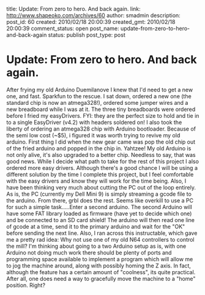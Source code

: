 title: Update: From zero to hero. And back again.
link: http://www.shapeoko.com/archives/60
author: smadmin
description: 
post_id: 60
created: 2010/02/18 20:00:39
created_gmt: 2010/02/18 20:00:39
comment_status: open
post_name: update-from-zero-to-hero-and-back-again
status: publish
post_type: post

# Update: From zero to hero. And back again.

After frying my old Arduino Duemilanove I knew that I'd need to get a new one, and fast. Sparkfun to the rescue. I sat down, ordered a new one (the standard chip is now an atmega328!), ordered some jumper wires and a new breadboard while I was at it. The three tiny breadboards were ordered before I fried my easyDrivers. FYI: they are the perfect size to hold and tie in to a single EasyDriver (v4.2) with headers soldered on! I also took the liberty of ordering an atmega328 chip with Arduino bootloader. Because of the semi low cost (~$5), i figured it was worth trying to revive my old arduino. First thing I did when the new gear came was pop the old chip out of the fried arduino and popped in the chip in. Yahtzee! My old Arduino is not only alive, it's also upgraded to a better chip. Needless to say, that was good news. While I decide what path to take for the rest of this project I also ordered more easy drivers. Although there's a good chance I will be using a different solution by the time I complete this project, but I feel comfortable with the easy drivers and know they will work for the time being. Also, I have been thinking very much about cutting the PC out of the loop entirely. As is, the PC (currently my Dell Mini 9) is simply streaming a gcode file to the arduino. From there, grbl does the rest. Seems like overkill to use a PC for such a simple task.....Enter a second arduino. The second Arduino will have some FAT library loaded as firmware (have yet to decide which one) and be connected to an SD card shield! The arduino will then read one line of gcode at a time, send it to the primary arduino and wait for the "OK" before sending the next line. Also, I ran across this instructable, which gave me a pretty rad idea: Why not use one of my old N64 controllers to control the mill? I'm thinking about going to a two Arduino setup as is, with one Arduino not doing much work there should be plenty of ports and programming space available to implement a program which will allow me to jog the machine around, along with possibly homing the Z axis. In fact, although the feature has a certain amount of "coolness", its quite practical. After all, one does need a way to gracefully move the machine to a "home" position. Right?